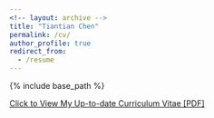 ```yaml
---
<!-- layout: archive -->
title: "Tiantian Chen"
permalink: /cv/
author_profile: true
redirect_from:
  - /resume
---
```


{% include base_path %}

[Click to View My Up-to-date Curriculum Vitae [PDF]](https://github.com/TinaChen2/TinaChen2.github.io/files/9057747/Charles_s_CV_Template__2_-2.pdf)

<!-- <embed src="http://lantaoyu.com/files/lantaoyu_cv.pdf" width="650" height="1800" type='application/pdf'> -->

